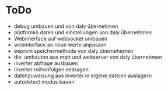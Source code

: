 # ToDo
- debug umbauen und von daly übernehmen
- platformio daten und einstellungen von daly übernehmen
- Webinterface auf websocket umbauen
- webinterface an neue werte anpassen
- eeprom speichermethode von daly übernehemen
- div. umbauten aus mqtt und webserver von daly übernehmen
- inverter abfrage ausbauen
- inverter reihenfolgen eintragen
- datenzuweisung aus inverter in eigene dateien auslagern
- autodetect modus bauen
